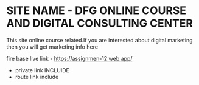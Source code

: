# SITE NAME - DFG ONLINE COURSE AND DIGITAL CONSULTING CENTER


This site online course related.If you are interested about digital marketing then you will get marketing info here

fire base live link - https://assignmen-12.web.app/



- private link INCLUIDE
- route link include



        